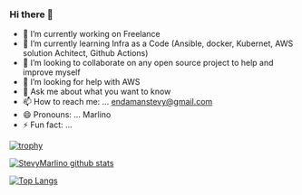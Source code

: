 ### Hi there 👋


- 🔭 I’m currently working on Freelance
- 🌱 I’m currently learning Infra as a Code (Ansible, docker, Kubernet, AWS solution Achitect, Github Actions)
- 👯 I’m looking to collaborate on any open source project to help and improve myself
- 🤔 I’m looking for help with AWS
- 💬 Ask me about what you want to know
- 📫 How to reach me: ... endamanstevy@gmail.com
- 😄 Pronouns: ... Marlino
- ⚡ Fun fact: ...

[![trophy](https://github-profile-trophy.vercel.app/?username=StevyMarlino&theme=onedark)](https://github.com/StevyMarlino/github-profile-trophy)

[![StevyMarlino github stats](https://github-readme-stats.vercel.app/api?username=StevyMarlino&count_private=true&show_icons=true&theme=radical&hide_rank=false)](https://github.com/StevyMarlino/github-readme-stats)

[![Top Langs](https://github-readme-stats.vercel.app/api/top-langs/?username=StevyMarlino)](https://github.com/StevyMarlino/github-readme-stats)

